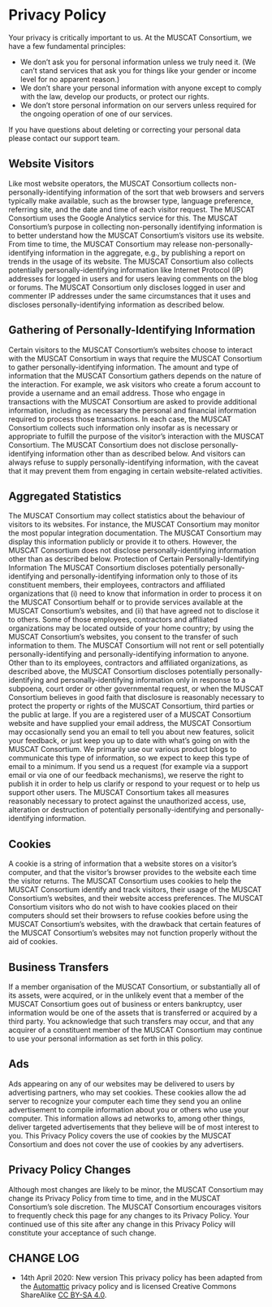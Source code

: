 # Privacy Policy
Your privacy is critically important to us. At the MUSCAT Consortium, we have a few fundamental principles:
-   We don’t ask you for personal information unless we truly need it. (We can’t stand services that ask you for things like your gender or income level for no apparent reason.)
-   We don’t share your personal information with anyone except to comply with the law, develop our products, or protect our rights.
-   We don’t store personal information on our servers unless required for the ongoing operation of one of our services.

If you have questions about deleting or correcting your personal data please contact our support team.

## Website Visitors
Like most website operators, the MUSCAT Consortium collects non-personally-identifying information of the sort that web browsers and servers typically make available, such as the browser type, language preference, referring site, and the date and time of each visitor request. The MUSCAT Consortium uses the Google Analytics service for this. The MUSCAT Consortium’s purpose in collecting non-personally identifying information is to better understand how the MUSCAT Consortium’s visitors use its website. From time to time, the MUSCAT Consortium may release non-personally-identifying information in the aggregate, e.g., by publishing a report on trends in the usage of its website.
The MUSCAT Consortium also collects potentially personally-identifying information like Internet Protocol (IP) addresses for logged in users and for users leaving comments on the blog or forums. The MUSCAT Consortium only discloses logged in user and commenter IP addresses under the same circumstances that it uses and discloses personally-identifying information as described below.

## Gathering of Personally-Identifying Information
Certain visitors to the MUSCAT Consortium’s websites choose to interact with the MUSCAT Consortium in ways that require the MUSCAT Consortium to gather personally-identifying information. The amount and type of information that the MUSCAT Consortium gathers depends on the nature of the interaction. For example, we ask visitors who create a forum account to provide a username and an email address. Those who engage in transactions with the MUSCAT Consortium are asked to provide additional information, including as necessary the personal and financial information required to process those transactions. In each case, the MUSCAT Consortium collects such information only insofar as is necessary or appropriate to fulfill the purpose of the visitor’s interaction with the MUSCAT Consortium. The MUSCAT Consortium does not disclose personally-identifying information other than as described below. And visitors can always refuse to supply personally-identifying information, with the caveat that it may prevent them from engaging in certain website-related activities.

## Aggregated Statistics
The MUSCAT Consortium may collect statistics about the behaviour of visitors to its websites. For instance, the MUSCAT Consortium may monitor the most popular integration documentation. The MUSCAT Consortium may display this information publicly or provide it to others. However, the MUSCAT Consortium does not disclose personally-identifying information other than as described below.
Protection of Certain Personally-Identifying Information
The MUSCAT Consortium discloses potentially personally-identifying and personally-identifying information only to those of its constituent members, their employees, contractors and affiliated organizations that (i) need to know that information in order to process it on the MUSCAT Consortium behalf or to provide services available at the MUSCAT Consortium’s websites, and (ii) that have agreed not to disclose it to others. Some of those employees, contractors and affiliated organizations may be located outside of your home country; by using the MUSCAT Consortium’s websites, you consent to the transfer of such information to them. The MUSCAT Consortium will not rent or sell potentially personally-identifying and personally-identifying information to anyone. Other than to its employees, contractors and affiliated organizations, as described above, the MUSCAT Consortium discloses potentially personally-identifying and personally-identifying information only in response to a subpoena, court order or other governmental request, or when the MUSCAT Consortium believes in good faith that disclosure is reasonably necessary to protect the property or rights of the MUSCAT Consortium, third parties or the public at large. If you are a registered user of a MUSCAT Consortium website and have supplied your email address, the MUSCAT Consortium may occasionally send you an email to tell you about new features, solicit your feedback, or just keep you up to date with what’s going on with the MUSCAT Consortium. We primarily use our various product blogs to communicate this type of information, so we expect to keep this type of email to a minimum. If you send us a request (for example via a support email or via one of our feedback mechanisms), we reserve the right to publish it in order to help us clarify or respond to your request or to help us support other users. The MUSCAT Consortium takes all measures reasonably necessary to protect against the unauthorized access, use, alteration or destruction of potentially personally-identifying and personally-identifying information.

## Cookies
A cookie is a string of information that a website stores on a visitor’s computer, and that the visitor’s browser provides to the website each time the visitor returns. The MUSCAT Consortium uses cookies to help the MUSCAT Consortium identify and track visitors, their usage of the MUSCAT Consortium’s websites, and their website access preferences. The MUSCAT Consortium visitors who do not wish to have cookies placed on their computers should set their browsers to refuse cookies before using the MUSCAT Consortium’s websites, with the drawback that certain features of the MUSCAT Consortium’s websites may not function properly without the aid of cookies.

## Business Transfers
If a member organisation of the MUSCAT Consortium, or substantially all of its assets, were acquired, or in the unlikely event that a member of the MUSCAT Consortium goes out of business or enters bankruptcy, user information would be one of the assets that is transferred or acquired by a third party. You acknowledge that such transfers may occur, and that any acquirer of a constituent member of the MUSCAT Consortium may continue to use your personal information as set forth in this policy.

## Ads
Ads appearing on any of our websites may be delivered to users by advertising partners, who may set cookies. These cookies allow the ad server to recognize your computer each time they send you an online advertisement to compile information about you or others who use your computer. This information allows ad networks to, among other things, deliver targeted advertisements that they believe will be of most interest to you. This Privacy Policy covers the use of cookies by the MUSCAT Consortium and does not cover the use of cookies by any advertisers.

## Privacy Policy Changes
Although most changes are likely to be minor, the MUSCAT Consortium may change its Privacy Policy from time to time, and in the MUSCAT Consortium’s sole discretion. The MUSCAT Consortium encourages visitors to frequently check this page for any changes to its Privacy Policy. Your continued use of this site after any change in this Privacy Policy will constitute your acceptance of such change.

## CHANGE LOG
-   14th April 2020: New version
This privacy policy has been adapted from the [Automattic](https://automattic.com/privacy/) privacy policy and is licensed Creative Commons ShareAlike [CC BY-SA 4.0](https://creativecommons.org/licenses/by-sa/4.0/).
